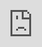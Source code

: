 ```yaml
---
title: "Why is There a Long String Hanging from My Fish?"
description: ""
date: 2023-03-20
categories:
  - "Frequently Asked Questions" 
tags: 
thumbnail: https://tse1.mm.bing.net/th?q=Why%20Is%20There%20A%20Long%20String%20Hanging%20From%20My%20Fish%3F&w=800&h=500&c=1&rs=1
author: "Osgood"
showToc: true
TocOpen: true
draft: false
hidemeta: false
comments: false
disableHLJS: true # to disable highlightjs
disableShare: false
disableHLJS: false
hideSummary: false
searchHidden: true
ShowReadingTime: true
ShowBreadCrumbs: true
ShowPostNavLinks: true
ShowWordCount: true
ShowRssButtonInSectionTermList: true
UseHugoToc: false
ShowShareButtons: true
---
```


<center>
	<img src="https://tse1.mm.bing.net/th?q=Why%20Is%20There%20A%20Long%20String%20Hanging%20From%20My%20Fish%3F&w=800&h=500&c=1&rs=1" alt="Why Is There A Long String Hanging From My Fish?" width="800" height="500" style="display: block; width: 100%; height: auto">
	<small>Source: <a href="https://www.bing.com" rel="nofollow">bing.com</a></small>
</center>

<p>Have you ever noticed a long string hanging from your fish? If so, you may be wondering what it is and why it's there. This guide will explain why there might be a long string hanging from your fish and how to identify it.</p>

<h2>What is the Long String Hanging from My Fish?</h2>

<p>The long string hanging from your fish is most likely a fish’s egg mass. This is a white, gelatinous mass of eggs that the female fish releases into the water. It can often look like a long string or strand of white material, hence the name. The egg mass usually contains hundreds or thousands of eggs. Fish eggs are very small and often difficult to see, so the egg mass can appear to be a long string.</p>

<h2>Why Does My Fish Have an Egg Mass?</h2>

<p>Fish lay eggs for reproduction. Female fish produce egg masses to provide a safe place for eggs to develop. The egg mass provides protection from predators, as well as from the environment. The egg mass also contains food for the developing eggs. Fish are oviparous, which means they lay eggs that are fertilized and develop outside the body.</p>

<h2>How Can I Tell if My Fish is Laying Eggs?</h2>

<p>There are a few signs that can indicate that your fish is laying eggs. The most obvious one is the long string hanging from the fish. This is the egg mass, which is often visible. The female fish may also be seen fanning the eggs with her fins or hovering over them to protect them. Additionally, the female fish may become more aggressive and chase other fish away from the egg mass.</p>

<h2>What Should I Do if My Fish is Laying Eggs?</h2>

<p>If you observe your fish laying eggs, the best thing to do is to leave it alone. The female fish will take care of the eggs and protect them until they hatch. You can also help by providing a suitable environment for the eggs to develop. Make sure the water is clean and the temperature is stable. Additionally, you can remove any potential predators from the tank.</p>

<h2>Can I Eat the Fish Eggs?</h2>

<p>Fish eggs can be eaten, but they should be cooked first. Raw fish eggs can carry parasites and other harmful organisms, so it is important to cook them thoroughly before consuming. Fish eggs can be eaten either cooked or raw, depending on your preference. However, it is important to make sure they are safe to consume.</p>

<h2>Frequently Asked Questions</h2>

<h3>What is the long string hanging from my fish?</h3>

<p>The long string hanging from your fish is most likely a fish’s egg mass. This is a white, gelatinous mass of eggs that the female fish releases into the water. It can often look like a long string or strand of white material.</p>

<h3>Why does my fish have an egg mass?</h3>

<p>Fish lay eggs for reproduction. Female fish produce egg masses to provide a safe place for eggs to develop. The egg mass provides protection from predators, as well as from the environment. The egg mass also contains food for the developing eggs.</p>

<h3>How can I tell if my fish is laying eggs?</h3>

<p>There are a few signs that can indicate that your fish is laying eggs. The most obvious one is the long string hanging from the fish. This is the egg mass, which is often visible. The female fish may also be seen fanning the eggs with her fins or hovering over them to protect them.</p>

<h3>What should I do if my fish is laying eggs?</h3>

<p>If you observe your fish laying eggs, the best thing to do is to leave it alone. The female fish will take care of the eggs and protect them until they hatch. You can also help by providing a suitable environment for the eggs to develop. Make sure the water is clean and the temperature is stable.</p>

<h3>Can I eat the fish eggs?</h3>

<p>Fish eggs can be eaten, but they should be cooked first. Raw fish eggs can carry parasites and other harmful organisms, so it is important to cook them thoroughly before consuming.</p>

<h3>How long does it take for fish eggs to hatch?</h3>

<p>The time it takes for fish eggs to hatch depends on the species of fish. Some fish eggs can hatch in as little as one day, while others can take several weeks to hatch. The specific time frame will vary based on the species of fish.</p>

<h3>Can I remove the egg mass from my fish tank?</h3>

<p>It is not recommended to remove the egg mass from your fish tank. The female fish will take care of the eggs and protect them until they hatch. Removing the egg mass can cause harm to the fish eggs and potentially reduce the number of eggs that hatch.</p>

<h3>Do fish lay eggs all year round?</h3>

<p>No, fish do not lay eggs all year round. The breeding season for fish varies depending on the species of fish. Most fish will lay eggs during the warmer months of the year when the water temperature is warm enough for the eggs to develop.</p>

<h3>What is the difference between fertilized and unfertilized fish eggs?</h3>

<p>Fertilized fish eggs have been fertilized by sperm from a male fish, while unfertilized eggs have not. Fertilized eggs will develop into fish if they are provided with the right environment and conditions, while unfertilized eggs will not. Unfertilized eggs will usually disappear after a few days.</p>

<h3>Can I breed my own fish?</h3>

<p>Yes, you can breed your own fish. However, it is important to understand the breeding process and provide the right environment and conditions for the eggs to develop. It is also important to understand the specific needs of the species of fish you are breeding.</p>

<h3>What is the difference between live and artificial fish eggs?</h3>

<p>Live fish eggs are eggs that have been laid by a female fish, while artificial fish eggs are man-made eggs that are designed to look and act like real fish eggs. Live fish eggs are usually used for breeding purposes, while artificial eggs are used for decoration or as food for fish.</p>

<h3>Can I feed my fish the egg mass?</h3>

<p>No, it is not recommended to feed your fish the egg mass. The egg mass contains the developing eggs, so it should not be consumed by fish. Additionally, the egg mass can contain harmful organisms that could make your fish sick if ingested.</p>

<h3>Do all fish lay eggs?</h3>

<p>No, not all fish lay eggs. Some species of fish reproduce through live-bearing, which means that the young are born live instead of hatching from eggs. These species of fish do not lay eggs and instead give birth to live young.</p>

<h3>Why are some fish eggs white and others orange?</h3>

<p>The color of fish eggs can vary depending on the species of fish. Some species of fish produce orange eggs, while others produce white or yellow eggs. The color of the eggs can also vary depending on the water conditions and other environmental factors.</p>

<h3>What is the difference between a fish egg and a roe?</h3>

<p>A fish egg is the egg that is produced by a female fish and contains a developing embryo. A roe is an unfertilized egg that does not contain an embryo. Roe is often eaten as a delicacy, while fish eggs are usually used for breeding purposes.</p>

<h3>Can fish eggs survive in cold water?</h3>

<p>Yes, some species of fish eggs can survive in cold water. Cold water fish species produce eggs that are more resistant to cold temperatures than those of warm water species. However, it is important to provide the right environment and conditions for the eggs to survive.</p>

<h3>Can two different species of fish mate and produce offspring?</h3>

<p>No, two different species of fish cannot mate and produce offspring. Fish mating is species-specific, meaning that the male and female must be of the same species in order to mate successfully. If two different species mate, the offspring will not be viable.</p>

<h3>Do all fish eggs float?</h3>

<p>No, not all fish eggs float. The buoyancy of fish eggs depends on the species of fish and the amount of oil present in the egg. Some species of fish produce eggs that are very buoyant and float, while others produce eggs that are much less buoyant and sink to the bottom.</p>

<h3>Can I move the egg mass to another tank?</

<div style="position: relative; padding-bottom: 56.25%; overflow: hidden"><iframe src="https://www.youtube.com/embed/QukEmYqrxxY" frameborder="0" allow="accelerometer; autoplay; clipboard-write; encrypted-media; gyroscope; picture-in-picture; web-share" allowfullscreen style="position: absolute; top: 0; left: 0; width: 100%; height: 100%;"></iframe>
</div>